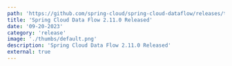 ```yaml
---
path: 'https://github.com/spring-cloud/spring-cloud-dataflow/releases/tag/v2.11.0'
title: 'Spring Cloud Data Flow 2.11.0 Released'
date: '09-20-2023'
category: 'release'
image: './thumbs/default.png'
description: 'Spring Cloud Data Flow 2.11.0 Released'
external: true
---
```

